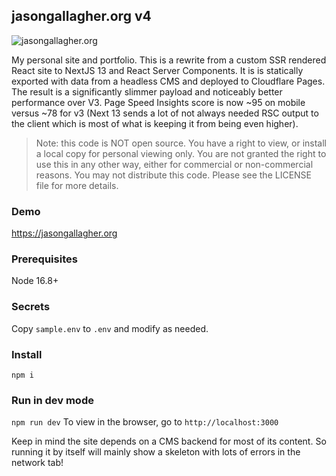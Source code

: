 ## jasongallagher.org v4

![jasongallagher.org](https://content.jasongallagher.org/assets/39ce3e85-dd47-4b00-8e52-1552de9654c9)

My personal site and portfolio. This is a rewrite from a custom SSR rendered React site to NextJS 13 and React Server Components. It is is statically exported with data from a headless CMS and deployed to Cloudflare Pages. The result is a significantly slimmer payload and noticeably better performance over V3. Page Speed Insights score is now ~95 on mobile versus ~78 for v3 (Next 13 sends a lot of not always needed RSC output to the client which is most of what is keeping it from being even higher).

> Note: this code is NOT open source. You have a right to view, or install a local copy for personal viewing only. You are not granted the right to use this in any other way, either for commercial or non-commercial reasons. You may not distribute this code. Please see the LICENSE file for more details.

### Demo

https://jasongallagher.org

### Prerequisites

Node 16.8+

### Secrets

Copy `sample.env` to `.env` and modify as needed.

### Install

`npm i`

### Run in dev mode

`npm run dev` To view in the browser, go to `http://localhost:3000`

Keep in mind the site depends on a CMS backend for most of its content. So running it by itself will mainly show a skeleton with lots of errors in the network tab!
